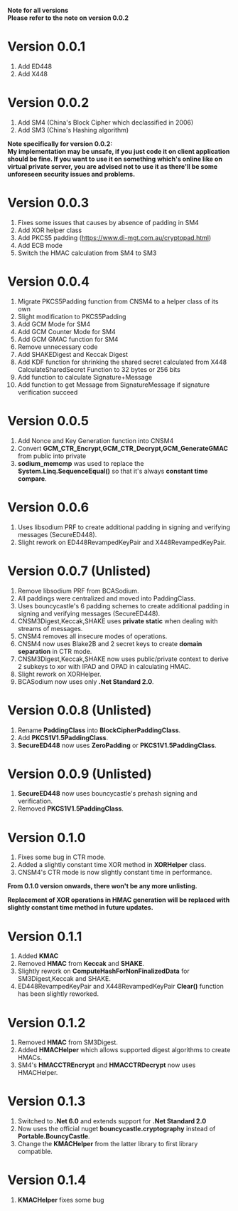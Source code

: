 **Note for all versions\
Please refer to the note on version 0.0.2**

# Version 0.0.1
1. Add ED448
2. Add X448

# Version 0.0.2
1. Add SM4 (China's Block Cipher which declassified in 2006)
2. Add SM3 (China's Hashing algorithm)

**Note specifically for version 0.0.2:\
My implementation may be unsafe, if you just code it on client
application should be fine. If you want to use it on something which's
online like on virtual private server, you are advised not to use it as
there'll be some unforeseen security issues and problems.**

# Version 0.0.3
1. Fixes some issues that causes by absence of padding in SM4
2. Add XOR helper class
3. Add PKCS5 padding (https://www.di-mgt.com.au/cryptopad.html)
4. Add ECB mode
5. Switch the HMAC calculation from SM4 to SM3

# Version 0.0.4
1. Migrate PKCS5Padding function from CNSM4 to a helper class of its own
2. Slight modification to PKCS5Padding
3. Add GCM Mode for SM4
4. Add GCM Counter Mode for SM4
5. Add GCM GMAC function for SM4
6. Remove unnecessary code
7. Add SHAKEDigest and Keccak Digest
8. Add KDF function for shrinking the shared secret calculated from X448 CalculateSharedSecret Function to 32 bytes or 256 bits
9. Add function to calculate Signature+Message
10. Add function to get Message from SignatureMessage if signature verification succeed

# Version 0.0.5
1. Add Nonce and Key Generation function into CNSM4
2. Convert **GCM_CTR_Encrypt,GCM_CTR_Decrypt,GCM_GenerateGMAC** from public into private
3. **sodium_memcmp** was used to replace the **System.Linq.SequenceEqual()** so that it's always **constant time compare**.

# Version 0.0.6
1. Uses libsodium PRF to create additional padding in signing and verifying messages (SecureED448).
2. Slight rework on ED448RevampedKeyPair and X448RevampedKeyPair.

# Version 0.0.7 (Unlisted)
1. Remove libsodium PRF from BCASodium.
2. All paddings were centralized and moved into PaddingClass.
3. Uses bouncycastle's 6 padding schemes to create additional padding in signing and verifying messages (SecureED448).
4. CNSM3Digest,Keccak,SHAKE uses **private static** when dealing with streams of messages.
5. CNSM4 removes all insecure modes of operations.
6. CNSM4 now uses Blake2B and 2 secret keys to create **domain separation** in CTR mode.
7. CNSM3Digest,Keccak,SHAKE now uses public/private context to derive 2 subkeys to xor with IPAD and OPAD in calculating HMAC.
8. Slight rework on XORHelper.
9. BCASodium now uses only **.Net Standard 2.0**.

# Version 0.0.8 (Unlisted)
1. Rename **PaddingClass** into **BlockCipherPaddingClass**.
2. Add **PKCS1V1.5PaddingClass**.
3. **SecureED448** now uses **ZeroPadding** or **PKCS1V1.5PaddingClass**.

# Version 0.0.9 (Unlisted)
1. **SecureED448** now uses bouncycastle's prehash signing and verification.
2. Removed **PKCS1V1.5PaddingClass**.

# Version 0.1.0
1. Fixes some bug in CTR mode.
2. Added a slightly constant time XOR method in **XORHelper** class.
3. CNSM4's CTR mode is now slightly constant time in performance. 

**From 0.1.0 version onwards, there won't be any more unlisting.**

**Replacement of XOR operations in HMAC generation will be replaced with slightly constant time method in future updates.**

# Version 0.1.1
1. Added  **KMAC**
2. Removed **HMAC** from **Keccak** and **SHAKE**.
3. Slightly rework on **ComputeHashForNonFinalizedData** for SM3Digest,Keccak and SHAKE.
4. ED448RevampedKeyPair and X448RevampedKeyPair **Clear()** function has been slightly reworked. 

# Version 0.1.2
1. Removed **HMAC** from SM3Digest.
2. Added **HMACHelper** which allows supported digest algorithms to create HMACs.
3. SM4's **HMACCTREncrypt** and **HMACCTRDecrypt** now uses HMACHelper.

# Version 0.1.3
1. Switched to **.Net 6.0** and extends support for **.Net Standard 2.0**
2. Now uses the official nuget **bouncycastle.cryptography** instead of **Portable.BouncyCastle**.
3. Change the **KMACHelper** from the latter library to first library compatible. 

# Version 0.1.4
1. **KMACHelper** fixes some bug
